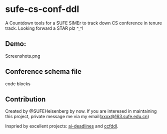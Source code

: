 # sufe-cs-conf-ddl

A Countdown tools for a SUFE SIMEr to track down CS conference in tenure track.
Looking forward a STAR plz ^_^!

## Demo:

Screenshots.png

## Conference schema file

code blocks

## Contribution
Created by  @SUFEHeisenberg by now. If you are interesed in maintaining this project, private message me via my email(xxxx@163.sufe.edu.cn)

Inspried by excellent projects: [ai-deadlines](https://aideadlin.es/) and [ccfddl](https://ccfddl.github.io/).